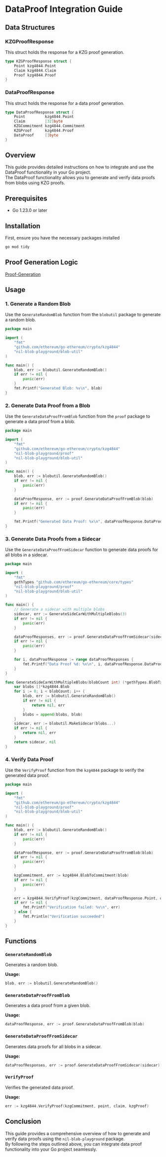 # DataProof Integration Guide

## Data Structures

### KZGProofResponse

This struct holds the response for a KZG proof generation.

```go
type KZGProofResponse struct {
    Point kzg4844.Point
    Claim kzg4844.Claim
    Proof kzg4844.Proof
}
```

### DataProofResponse

This struct holds the response for a data proof generation.

```go
type DataProofResponse struct {
    Point         kzg4844.Point
    Claim         [32]byte
    KZGCommitment kzg4844.Commitment
    KZGProof      kzg4844.Proof
    DataProof     []byte
}
```

## Overview

This guide provides detailed instructions on how to integrate and use the DataProof functionality in your Go project.  
The DataProof functionality allows you to generate and verify data proofs from blobs using KZG proofs.

## Prerequisites

- Go 1.23.0 or later

## Installation

First, ensure you have the necessary packages installed

```sh
go mod tidy
```

## Proof Generation Logic

[Proof-Generation](./proof/proof-generation.MD)

## Usage

### 1. Generate a Random Blob

Use the `GenerateRandomBlob` function from the `blobutil` package to generate a random blob.

```go
package main

import (
    "fmt"
    "github.com/ethereum/go-ethereum/crypto/kzg4844"
    "nil-blob-playground/blob-util"
)

func main() {
    blob, err := blobutil.GenerateRandomBlob()
    if err != nil {
        panic(err)
    }
    fmt.Printf("Generated Blob: %v\n", blob)
}
```

### 2. Generate Data Proof from a Blob

Use the `GenerateDataProofFromBlob` function from the `proof` package to generate a data proof from a blob.

```go
package main

import (
    "fmt"
    "github.com/ethereum/go-ethereum/crypto/kzg4844"
    "nil-blob-playground/proof"
    "nil-blob-playground/blob-util"
)

func main() {
    blob, err := blobutil.GenerateRandomBlob()
    if err != nil {
        panic(err)
    }

    dataProofResponse, err := proof.GenerateDataProofFromBlob(blob)
    if err != nil {
        panic(err)
    }

    fmt.Printf("Generated Data Proof: %x\n", dataProofResponse.DataProof)
}
```

### 3. Generate Data Proofs from a Sidecar

Use the `GenerateDataProofFromSidecar` function to generate data proofs for all blobs in a sidecar.

```go
package main

import (
    "fmt"
    gethTypes "github.com/ethereum/go-ethereum/core/types"
    "nil-blob-playground/proof"
    "nil-blob-playground/blob-util"
)

func main() {
    // Generate a sidecar with multiple blobs
    sidecar, err := GenerateSideCarWithMultipleBlobs(3)
    if err != nil {
        panic(err)
    }

    dataProofResponses, err := proof.GenerateDataProofFromSidecar(sidecar)
    if err != nil {
        panic(err)
    }

    for i, dataProofResponse := range dataProofResponses {
        fmt.Printf("Data Proof %d: %x\n", i, dataProofResponse.DataProof)
    }
}

func GenerateSideCarWithMultipleBlobs(blobCount int) (*gethTypes.BlobTxSidecar, error) {
    var blobs []*kzg4844.Blob
    for i := 0; i < blobCount; i++ {
        blob, err := blobutil.GenerateRandomBlob()
        if err != nil {
            return nil, err
        }
        blobs = append(blobs, blob)
    }
    sidecar, err := blobutil.MakeSidecar(blobs...)
    if err != nil {
        return nil, err
    }
    return sidecar, nil
}
```

### 4. Verify Data Proof

Use the `VerifyProof` function from the `kzg4844` package to verify the generated data proof.

```go
package main

import (
    "fmt"
    "github.com/ethereum/go-ethereum/crypto/kzg4844"
    "nil-blob-playground/proof"
    "nil-blob-playground/blob-util"
)

func main() {
    blob, err := blobutil.GenerateRandomBlob()
    if err != nil {
        panic(err)
    }

    dataProofResponse, err := proof.GenerateDataProofFromBlob(blob)
    if err != nil {
        panic(err)
    }

    kzgCommitment, err := kzg4844.BlobToCommitment(blob)
    if err != nil {
        panic(err)
    }

    err = kzg4844.VerifyProof(kzgCommitment, dataProofResponse.Point, dataProofResponse.Claim, dataProofResponse.KZGProof)
    if err != nil {
        fmt.Printf("Verification failed: %v\n", err)
    } else {
        fmt.Println("Verification succeeded")
    }
}
```

## Functions

### `GenerateRandomBlob`

Generates a random blob.

**Usage:**

```go
blob, err := blobutil.GenerateRandomBlob()
```

### `GenerateDataProofFromBlob`

Generates a data proof from a given blob.

**Usage:**

```go
dataProofResponse, err := proof.GenerateDataProofFromBlob(blob)
```

### `GenerateDataProofFromSidecar`

Generates data proofs for all blobs in a sidecar.

**Usage:**

```go
dataProofResponses, err := proof.GenerateDataProofFromSidecar(sidecar)
```

### `VerifyProof`

Verifies the generated data proof.

**Usage:**

```go
err := kzg4844.VerifyProof(kzgCommitment, point, claim, kzgProof)
```

## Conclusion

This guide provides a comprehensive overview of how to generate and verify data proofs using the `nil-blob-playground` package.   
By following the steps outlined above, you can integrate data proof functionality into your Go project seamlessly.
